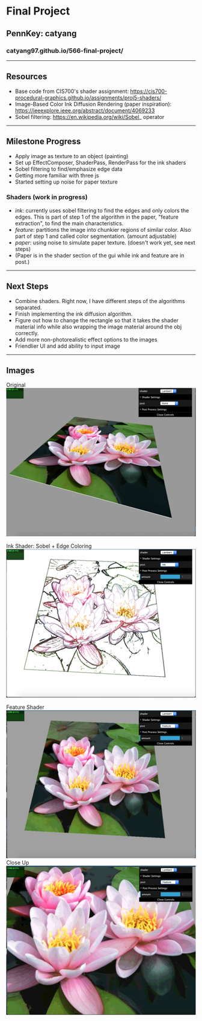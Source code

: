 # Final Project
## PennKey: catyang
### catyang97.github.io/566-final-project/

---
## Resources
- Base code from CIS700's shader assignment: https://cis700-procedural-graphics.github.io/assignments/proj5-shaders/
- Image-Based Color Ink Diffusion Rendering (paper inspiration): https://ieeexplore.ieee.org/abstract/document/4069233
- Sobel filtering: https://en.wikipedia.org/wiki/Sobel_
operator

---
## Milestone Progress
- Apply image as texture to an object (painting)
- Set up EffectComposer, ShaderPass, RenderPass for the ink shaders
- Sobel filtering to find/emphasize edge data
- Getting more familiar with three js
- Started setting up noise for paper texture

### Shaders (work in progress)
- *ink*: currently uses sobel filtering to find the edges and only colors the edges. This is part of step 1 of the algorithm in the paper, "feature extraction", to find the main characteristics.
- *feature*: partitions the image into chunkier regions of similar color. Also part of step 1 and called color segmentation. (amount adjustable)
- *paper*: using noise to simulate paper texture. (doesn't work yet, see next steps)
- (Paper is in the shader section of the gui while ink and feature are in post.)

---
## Next Steps
- Combine shaders. Right now, I have different steps of the algorithms separated.
- Finish implementing the ink diffusion algorithm.
- Figure out how to change the rectangle so that it takes the shader material info while also wrapping the image material around the obj correctly. 
- Add more non-photorealistic effect options to the images
- Friendlier UI and add ability to input image

---
## Images
Original
![](painting.png)

Ink Shader: Sobel + Edge Coloring
![](ink.png)

Feature Shader
![](feature.png)
Close Up
![](featureclose.png)
